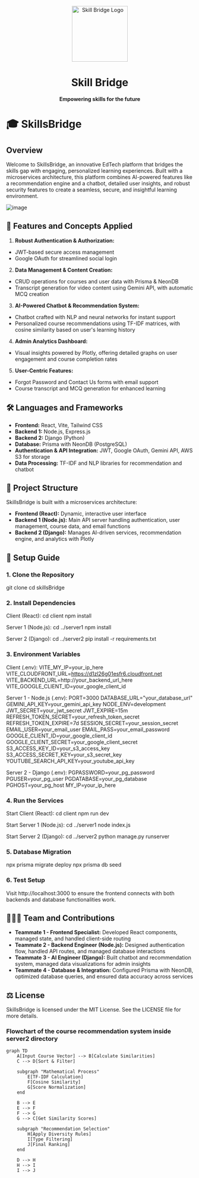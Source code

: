  <p align="center">
    <img src="https://drive.google.com/uc?id=1B3-QSN0_TdvONf4oNb6Rg9xwyPjUAoTG" alt="Skill Bridge Logo" width="150"/>
  </p>

<h1 align="center">Skill Bridge</h1>

<p align="center">
    <strong>Empowering skills for the future</strong>
</p>

# 🎓 SkillsBridge

## Overview
Welcome to SkillsBridge, an innovative EdTech platform that bridges the skills gap with engaging, personalized learning experiences. Built with a microservices architecture, this platform combines AI-powered features like a recommendation engine and a chatbot, detailed user insights, and robust security features to create a seamless, secure, and insightful learning environment.

![image](https://github.com/user-attachments/assets/49efa76a-15ef-42de-a238-50026eb24f73)


## 🚀 Features and Concepts Applied
1. **Robust Authentication & Authorization:**
  - JWT-based secure access management 
  - Google OAuth for streamlined social login

2. **Data Management & Content Creation:**
  - CRUD operations for courses and user data with Prisma & NeonDB
  - Transcript generation for video content using Gemini API, with automatic MCQ creation

3. **AI-Powered Chatbot & Recommendation System:**
  - Chatbot crafted with NLP and neural networks for instant support
  - Personalized course recommendations using TF-IDF matrices, with cosine similarity based on user's learning history

4. **Admin Analytics Dashboard:**
  - Visual insights powered by Plotly, offering detailed graphs on user engagement and course completion rates

5. **User-Centric Features:**
  - Forgot Password and Contact Us forms with email support
  - Course transcript and MCQ generation for enhanced learning

## 🛠️ Languages and Frameworks
- **Frontend:** React, Vite, Tailwind CSS
- **Backend 1:** Node.js, Express.js
- **Backend 2:** Django (Python)
- **Database:** Prisma with NeonDB (PostgreSQL)
- **Authentication & API Integration:** JWT, Google OAuth, Gemini API, AWS S3 for storage
- **Data Processing:** TF-IDF and NLP libraries for recommendation and chatbot

## 📁 Project Structure
SkillsBridge is built with a microservices architecture:
- **Frontend (React):** Dynamic, interactive user interface
- **Backend 1 (Node.js):** Main API server handling authentication, user management, course data, and email functions
- **Backend 2 (Django):** Manages AI-driven services, recommendation engine, and analytics with Plotly

## 🧩 Setup Guide

### 1. Clone the Repository
git clone <repository-url>
cd skillsBridge

### 2. Install Dependencies

Client (React):
cd client
npm install

Server 1 (Node.js):
cd ../server1
npm install

Server 2 (Django):
cd ../server2
pip install -r requirements.txt

### 3. Environment Variables

Client (.env):
VITE_MY_IP=your_ip_here
VITE_CLOUDFRONT_URL=https://d1zl26g01esfr6.cloudfront.net
VITE_BACKEND_URL=http://your_backend_url_here
VITE_GOOGLE_CLIENT_ID=your_google_client_id

Server 1 - Node.js (.env):
PORT=3000
DATABASE_URL="your_database_url"
GEMINI_API_KEY=your_gemini_api_key
NODE_ENV=development
JWT_SECRET=your_jwt_secret
JWT_EXPIRE=15m
REFRESH_TOKEN_SECRET=your_refresh_token_secret
REFRESH_TOKEN_EXPIRE=7d
SESSION_SECRET=your_session_secret
EMAIL_USER=your_email_user
EMAIL_PASS=your_email_password
GOOGLE_CLIENT_ID=your_google_client_id
GOOGLE_CLIENT_SECRET=your_google_client_secret
S3_ACCESS_KEY_ID=your_s3_access_key
S3_ACCESS_SECRET_KEY=your_s3_secret_key
YOUTUBE_SEARCH_API_KEY=your_youtube_api_key

Server 2 - Django (.env):
PGPASSWORD=your_pg_password
PGUSER=your_pg_user
PGDATABASE=your_pg_database
PGHOST=your_pg_host
MY_IP=your_ip_here

### 4. Run the Services

Start Client (React):
cd client
npm run dev

Start Server 1 (Node.js):
cd ../server1
node index.js

Start Server 2 (Django):
cd ../server2
python manage.py runserver

### 5. Database Migration
npx prisma migrate deploy
npx prisma db seed

### 6. Test Setup
Visit http://localhost:3000 to ensure the frontend connects with both backends and database functionalities work.

## 🧑‍🤝‍🧑 Team and Contributions
- **Teammate 1 - Frontend Specialist:** Developed React components, managed state, and handled client-side routing
- **Teammate 2 - Backend Engineer (Node.js):** Designed authentication flow, handled API routes, and managed database interactions
- **Teammate 3 - AI Engineer (Django):** Built chatbot and recommendation system, managed data visualizations for admin insights
- **Teammate 4 - Database & Integration:** Configured Prisma with NeonDB, optimized database queries, and ensured data accuracy across services

## ⚖️ License
SkillsBridge is licensed under the MIT License. See the LICENSE file for more details.
### Flowchart of the course recommendation system inside server2 directory 

```mermaid
graph TD
    A[Input Course Vector] --> B[Calculate Similarities]
    C --> D[Sort & Filter]
    
    subgraph "Mathematical Process"
        E[TF-IDF Calculation]
        F[Cosine Similarity]
        G[Score Normalization]
    end
    
    B --> E
    E --> F
    F --> G
    G --> C[Get Similarity Scores]
    
    subgraph "Recommendation Selection"
        H[Apply Diversity Rules]
        I[Type Filtering]
        J[Final Ranking]
    end
    
    D --> H
    H --> I
    I --> J

